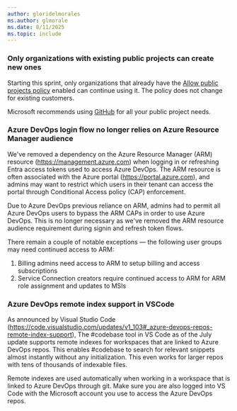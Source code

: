 ```yaml
---
author: gloridelmorales
ms.author: glmorale
ms.date: 8/11/2025
ms.topic: include
---
```


### Only organizations with existing public projects can create new ones

Starting this sprint, only organizations that already have the [Allow public projects policy](/azure/devops/organizations/projects/make-project-public?view=azure-devops#1-enable-anonymous-access-to-projects) enabled can continue using it. The policy does not change for existing customers. 

Microsoft recommends using [GitHub](https://github.com/) for all your public project needs.

### Azure DevOps login flow no longer relies on Azure Resource Manager audience

We've removed a dependency on the Azure Resource Manager (ARM) resource (https://management.azure.com) when logging in or refreshing Entra access tokens used to access Azure DevOps. The ARM resource is often associated with the Azure portal (https://portal.azure.com), and admins may want to restrict which users in their tenant can access the portal through Conditional Access policy (CAP) enforcement.

Due to Azure DevOps previous reliance on ARM, admins had to permit all Azure DevOps users to bypass the ARM CAPs in order to use Azure DevOps. This is no longer necessary as we've removed the ARM resource audience requirement during signin and refresh token flows. 

There remain a couple of notable exceptions  — the following ​user groups may need continued access to ARM:

1. Billing admins need access to ARM to setup billing and access subscriptions
2. Service Connection creators require continued access to ARM for ARM role assignment and updates to MSIs

### Azure DevOps remote index support in VSCode

As announced by Visual Studio Code (https://code.visualstudio.com/updates/v1_103#_azure-devops-repos-remote-index-support), The #codebase tool in VS Code as of the July update supports remote indexes for workspaces that are linked to Azure DevOps repos. This enables #codebase to search for relevant snippets almost instantly without any initialization. This even works for larger repos with tens of thousands of indexable files. 

Remote indexes are used automatically when working in a workspace that is linked to Azure DevOps through git. Make sure you are also logged into VS Code with the Microsoft account you use to access the Azure DevOps repos.